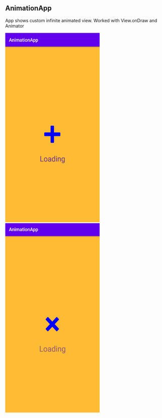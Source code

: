 ## AnimationApp
App shows custom infinite animated view. Worked with View.onDraw and Animator

<img src="https://github.com/RuslanPark/ITMO-android-course/blob/master/AnimationApp/Screenshot_AnimationApp1.png" width="300" height="600"> <img src="https://github.com/RuslanPark/ITMO-android-course/blob/master/AnimationApp/Screenshot_AnimationApp2.png" width="300" height="600">
